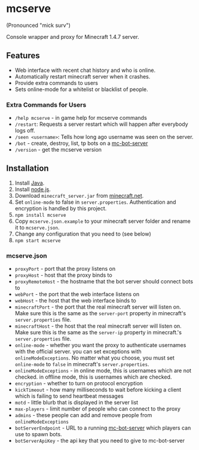 # mcserve

(Pronounced "mick surv")

Console wrapper and proxy for Minecraft 1.4.7 server.

## Features

 * Web interface with recent chat history and who is online.
 * Automatically restart minecraft server when it crashes.
 * Provide extra commands to users
 * Sets online-mode for a whitelist or blacklist of people.

### Extra Commands for Users

 * `/help mcserve` - in game help for mcserve commands
 * `/restart`: Requests a server restart which will happen after everybody
   logs off.
 * `/seen <username>`: Tells how long ago username was seen on the server.
 * `/bot` - create, destroy, list, tp bots on a
   [mc-bot-server](https://github.com/superjoe30/mc-bot-server)
 * `/version` - get the mcserve version

## Installation

1. Install [Java](http://java.com).
2. Install [node.js](http://nodejs.org/).
3. Download `minecraft_server.jar` from [minecraft.net](http://minecraft.net/).
4. Set `online-mode` to false in `server.properties`. Authentication and
   encryption is handled by this project.
5. `npm install mcserve`
6. Copy `mcserve.json.example` to your minecraft server folder and rename it to
   `mcserve.json`.
7. Change any configuration that you need to (see below)
8. `npm start mcserve`

### mcserve.json

 * `proxyPort` - port that the proxy listens on
 * `proxyHost` - host that the proxy binds to
 * `proxyRemoteHost` - the hostname that the bot server should connect bots to
 * `webPort` - the port that the web interface listens on
 * `webHost` - the host that the web interface binds to
 * `minecraftPort` - the port that the real minecraft server will listen on.
   Make sure this is the same as the `server-port` property in minecraft's
   `server.properties` file.
 * `minecraftHost` - the host that the real minecraft server will listen on.
   Make sure this is the same as the `server-ip` property in minecraft.'s
   `server.properties` file.
 * `online-mode` - whether you want the proxy to authenticate usernames with
   the official server. you can set exceptions with `onlineModeExceptions`.
   No matter what you choose, you must set `online-mode` to `false` in
   minecraft's `server.properties`.
 * `onlineModeExceptions` - in online mode, this is usernames which are not
   checked. in offline mode, this is usernames which are checked.
 * `encryption` - whether to turn on protocol encryption
 * `kickTimeout` - how many milliseconds to wait before kicking a client
   which is failing to send heartbeat messages
 * `motd` - little blurb that is displayed in the server list
 * `max-players` - limit number of people who can connect to the proxy
 * `admins` - these people can add and remove people from `onlineModeExceptions`
 * `botServerEndpoint` - URL to a running
   [mc-bot-server](https://github.com/superjoe30/mc-bot-server) which players
   can use to spawn bots.
 * `botServerApiKey` - the api key that you need to give to mc-bot-server
